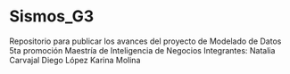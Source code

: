 # Sismos_G3
Repositorio para publicar los avances del proyecto de Modelado de Datos 5ta promoción
Maestría de Inteligencia de Negocios
Integrantes:
Natalia Carvajal
Diego López
Karina Molina
